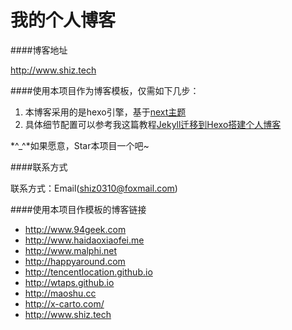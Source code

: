 我的个人博客
================

####博客地址

http://www.shiz.tech

####使用本项目作为博客模板，仅需如下几步：

1. 本博客采用的是hexo引擎，基于[next主题](http://theme-next.iissnan.com/getting-started.html)
2. 具体细节配置可以参考我这篇教程[Jekyll迁移到Hexo搭建个人博客](http://www.ezlippi.com/blog/2016/02/jekyll-to-hexo.html)

 *^_^*如果愿意，Star本项目一个吧~ 


####联系方式

联系方式：Email(shiz0310@foxmail.com) 


####使用本项目作模板的博客链接

* http://www.94geek.com  
* http://www.haidaoxiaofei.me  
* http://www.malphi.net  
* http://happyaround.com  
* http://tencentlocation.github.io  
* http://wtaps.github.io 
* http://maoshu.cc
* http://x-carto.com/
* http://www.shiz.tech 
